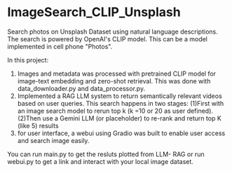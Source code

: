 # ImageSearch_CLIP_Unsplash
Search photos on Unsplash Dataset using natural language descriptions. The search is powered by OpenAI's CLIP model. This can be a model implemented in cell phone "Photos".

In this project: 
1. Images and metadata was processed with pretrained CLIP model for image-text embedding and zero-shot retrieval. This was done with data_downloader.py and data_processor.py. 
2. Implemented a RAG LLM system to return semantically relevant videos based on user queries. This search happens in two stages: (1)First with an image search model to rerun top k (k =10 or 20 as user defined). (2)Then use a Gemini LLM (or placeholder) to re-rank and return top K (like 5) results
3. for user interface, a webui using Gradio was built to enable user access and search image easily.

You can run main.py to get the resluts plotted from LLM- RAG or run webui.py to get a link and interact with your local image dataset. 
